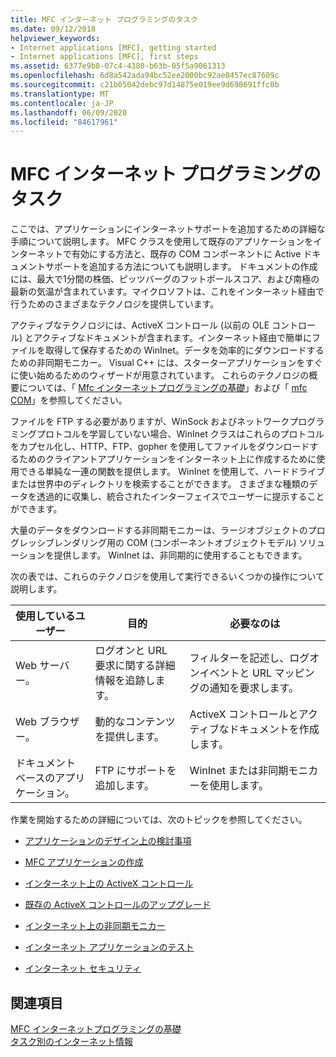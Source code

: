 ```yaml
---
title: MFC インターネット プログラミングのタスク
ms.date: 09/12/2018
helpviewer_keywords:
- Internet applications [MFC], getting started
- Internet applications [MFC], first steps
ms.assetid: 6377e9b8-07c4-4380-b63b-05f5a9061313
ms.openlocfilehash: 6d8a542ada94bc52ee2000bc92ae0457ec87609c
ms.sourcegitcommit: c21b05042debc97d14875e019ee9d698691ffc0b
ms.translationtype: MT
ms.contentlocale: ja-JP
ms.lasthandoff: 06/09/2020
ms.locfileid: "84617961"
---
```

# <a name="mfc-internet-programming-tasks"></a>MFC インターネット プログラミングのタスク

ここでは、アプリケーションにインターネットサポートを追加するための詳細な手順について説明します。 MFC クラスを使用して既存のアプリケーションをインターネットで有効にする方法と、既存の COM コンポーネントに Active ドキュメントサポートを追加する方法についても説明します。 ドキュメントの作成には、最大で1分間の株価、ピッツバーグのフットボールスコア、および南極の最新の気温が含まれています。マイクロソフトは、これをインターネット経由で行うためのさまざまなテクノロジを提供しています。

アクティブなテクノロジには、ActiveX コントロール (以前の OLE コントロール) とアクティブなドキュメントが含まれます。インターネット経由で簡単にファイルを取得して保存するための WinInet。データを効率的にダウンロードするための非同期モニカー。 Visual C++ には、スターターアプリケーションをすぐに使い始めるためのウィザードが用意されています。 これらのテクノロジの概要については、「 [Mfc インターネットプログラミングの基礎](mfc-internet-programming-basics.md)」および「 [mfc COM](mfc-com.md)」を参照してください。

ファイルを FTP する必要がありますが、WinSock およびネットワークプログラミングプロトコルを学習していない場合、WinInet クラスはこれらのプロトコルをカプセル化し、HTTP、FTP、gopher を使用してファイルをダウンロードするためのクライアントアプリケーションをインターネット上に作成するために使用できる単純な一連の関数を提供します。 WinInet を使用して、ハードドライブまたは世界中のディレクトリを検索することができます。 さまざまな種類のデータを透過的に収集し、統合されたインターフェイスでユーザーに提示することができます。

大量のデータをダウンロードする非同期モニカーは、ラージオブジェクトのプログレッシブレンダリング用の COM (コンポーネントオブジェクトモデル) ソリューションを提供します。 WinInet は、非同期的に使用することもできます。

次の表では、これらのテクノロジを使用して実行できるいくつかの操作について説明します。

|使用しているユーザー|目的|必要なのは|
|--------------|-----------------|----------------|
|Web サーバー。|ログオンと URL 要求に関する詳細情報を追跡します。|フィルターを記述し、ログオンイベントと URL マッピングの通知を要求します。|
|Web ブラウザー。|動的なコンテンツを提供します。|ActiveX コントロールとアクティブなドキュメントを作成します。|
|ドキュメントベースのアプリケーション。|FTP にサポートを追加します。|WinInet または非同期モニカーを使用します。|

作業を開始するための詳細については、次のトピックを参照してください。

- [アプリケーションのデザイン上の検討事項](application-design-choices.md)

- [MFC アプリケーションの作成](writing-mfc-applications.md)

- [インターネット上の ActiveX コントロール](activex-controls-on-the-internet.md)

- [既存の ActiveX コントロールのアップグレード](upgrading-an-existing-activex-control.md)

- [インターネット上の非同期モニカー](asynchronous-monikers-on-the-internet.md)

- [インターネット アプリケーションのテスト](testing-internet-applications.md)

- [インターネット セキュリティ](internet-security-cpp.md)

## <a name="see-also"></a>関連項目

[MFC インターネットプログラミングの基礎](mfc-internet-programming-basics.md)<br/>
[タスク別のインターネット情報](internet-information-by-task.md)
